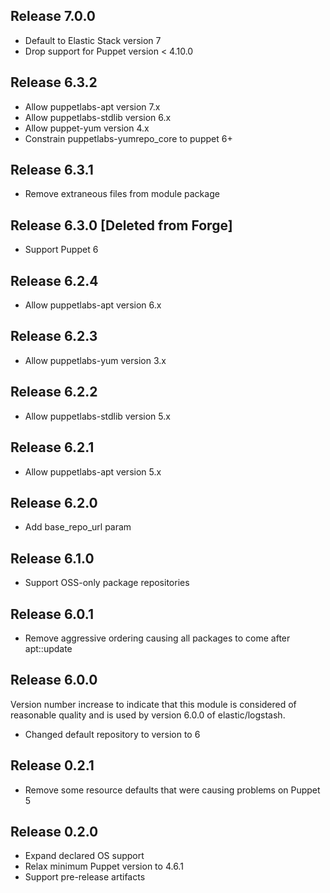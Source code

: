## Release 7.0.0
- Default to Elastic Stack version 7
- Drop support for Puppet version < 4.10.0

## Release 6.3.2
 - Allow puppetlabs-apt version 7.x
 - Allow puppetlabs-stdlib version 6.x
 - Allow puppet-yum version 4.x
 - Constrain puppetlabs-yumrepo_core to puppet 6+

## Release 6.3.1
- Remove extraneous files from module package

## Release 6.3.0 [Deleted from Forge]

- Support Puppet 6

## Release 6.2.4

- Allow puppetlabs-apt version 6.x

## Release 6.2.3

- Allow puppetlabs-yum version 3.x

## Release 6.2.2

- Allow puppetlabs-stdlib version 5.x

## Release 6.2.1

- Allow puppetlabs-apt version 5.x

## Release 6.2.0

- Add base_repo_url param

## Release 6.1.0

- Support OSS-only package repositories

## Release 6.0.1

- Remove aggressive ordering causing all packages to come after apt::update

## Release 6.0.0

Version number increase to indicate that this module is considered of reasonable
quality and is used by version 6.0.0 of elastic/logstash.

- Changed default repository to version to 6

## Release 0.2.1

- Remove some resource defaults that were causing problems on Puppet 5

## Release 0.2.0

- Expand declared OS support
- Relax minimum Puppet version to 4.6.1
- Support pre-release artifacts
